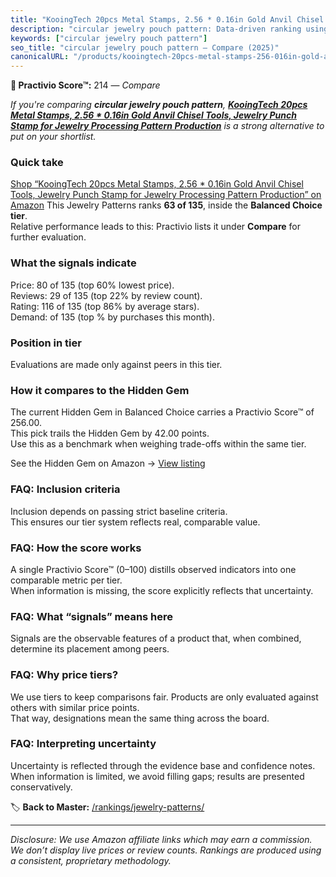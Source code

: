 ```yaml
---
title: "KooingTech 20pcs Metal Stamps, 2.56 * 0.16in Gold Anvil Chisel Tools, Jewelry Punch Stamp for Jewelry Processing Pattern Production"
description: "circular jewelry pouch pattern: Data-driven ranking using the Practivio Score™. Positioned by quality, value, demand, findability, momentum."
keywords: ["circular jewelry pouch pattern"]
seo_title: "circular jewelry pouch pattern — Compare (2025)"
canonicalURL: "/products/kooingtech-20pcs-metal-stamps-256-016in-gold-anvil-chisel-tools-jewelry-punch-stamp-for-jewelry-processing-pattern-production-B0DCF2G8NJ/"
---
```


**🛒 Practivio Score™:** 214 — _Compare_


*If you're comparing **circular jewelry pouch pattern**, **[KooingTech 20pcs Metal Stamps, 2.56 * 0.16in Gold Anvil Chisel Tools, Jewelry Punch Stamp for Jewelry Processing Pattern Production](https://www.amazon.com/dp/B0DCF2G8NJ?tag=practivio-20)** is a strong alternative to put on your shortlist.*
### Quick take
[Shop “KooingTech 20pcs Metal Stamps, 2.56 * 0.16in Gold Anvil Chisel Tools, Jewelry Punch Stamp for Jewelry Processing Pattern Production” on Amazon](https://www.amazon.com/dp/B0DCF2G8NJ?tag=practivio-20)
This Jewelry Patterns ranks **63 of 135**, inside the **Balanced Choice tier**.  
Relative performance leads to this: Practivio lists it under **Compare** for further evaluation.

### What the signals indicate
Price: 80 of 135 (top 60% lowest price).  
Reviews: 29 of 135 (top 22% by review count).  
Rating: 116 of 135 (top 86% by average stars).  
Demand:  of 135 (top % by purchases this month).

### Position in tier
Evaluations are made only against peers in this tier.

### How it compares to the Hidden Gem
The current Hidden Gem in Balanced Choice carries a Practivio Score™ of 256.00.  
This pick trails the Hidden Gem by 42.00 points.  
Use this as a benchmark when weighing trade-offs within the same tier.  

See the Hidden Gem on Amazon → [View listing](https://www.amazon.com/dp/B00JTTF3KU?tag=practivio-20)

### FAQ: Inclusion criteria
Inclusion depends on passing strict baseline criteria.  
This ensures our tier system reflects real, comparable value.

### FAQ: How the score works
A single Practivio Score™ (0–100) distills observed indicators into one comparable metric per tier.  
When information is missing, the score explicitly reflects that uncertainty.

### FAQ: What “signals” means here
Signals are the observable features of a product that, when combined, determine its placement among peers.

### FAQ: Why price tiers?
We use tiers to keep comparisons fair. Products are only evaluated against others with similar price points.  
That way, designations mean the same thing across the board.

### FAQ: Interpreting uncertainty
Uncertainty is reflected through the evidence base and confidence notes.  
When information is limited, we avoid filling gaps; results are presented conservatively.

<!-- Missing template for Compare/CompareWithinPriceClass -->


🏷️ **Back to Master:** [/rankings/jewelry-patterns/](/rankings/jewelry-patterns/)

---
_Disclosure: We use Amazon affiliate links which may earn a commission. We don’t display live prices or review counts. Rankings are produced using a consistent, proprietary methodology._
